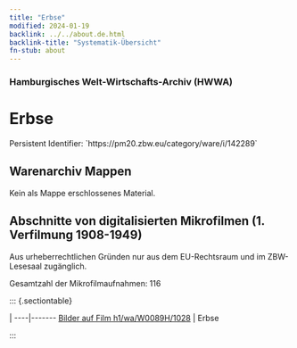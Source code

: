 ```yaml
---
title: "Erbse"
modified: 2024-01-19
backlink: ../../about.de.html
backlink-title: "Systematik-Übersicht"
fn-stub: about
---
```


### Hamburgisches Welt-Wirtschafts-Archiv (HWWA)

# Erbse

<div class="hint">Persistent Identifier: `https://pm20.zbw.eu/category/ware/i/142289`</div>







## Warenarchiv Mappen





Kein als Mappe erschlossenes Material.



<a id="filmsections" />

## Abschnitte von digitalisierten Mikrofilmen (1. Verfilmung 1908-1949)

<p>Aus urheberrechtlichen Gründen nur aus dem EU-Rechtsraum und im ZBW-Lesesaal zugänglich.</p>


<p>Gesamtzahl der Mikrofilmaufnahmen: 116</p>





::: {.sectiontable}

 | 
----|-------
<a class="btn" href="https://pm20.zbw.eu/film/h1/wa/W0089H/1028" rel="nofollow">Bilder auf Film h1/wa/W0089H/1028</a> | Erbse


:::
















